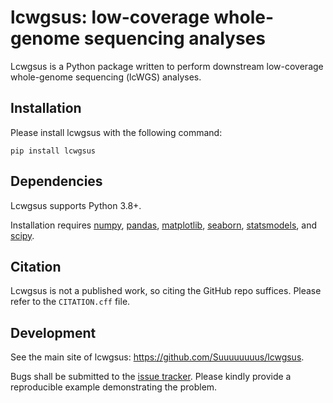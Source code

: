 lcwgsus: low-coverage whole-genome sequencing analyses
=======================================

Lcwgsus is a Python package written to perform downstream low-coverage whole-genome sequencing (lcWGS) analyses.


Installation
-------------

Please install lcwgsus with the following command:

`pip install lcwgsus`


Dependencies
------------

Lcwgsus supports Python 3.8+.

Installation requires [numpy](https://numpy.org/), [pandas](https://pandas.pydata.org/), [matplotlib](https://matplotlib.org/), [seaborn](https://seaborn.pydata.org/), [statsmodels](https://statsmodels.org/), and [scipy](https://scipy.org/).

Citation
------------

Lcwgsus is not a published work, so citing the GitHub repo suffices. Please refer to the `CITATION.cff` file.

Development
-----------

See the main site of lcwgsus: https://github.com/Suuuuuuuus/lcwgsus.

Bugs shall be submitted to the [issue tracker](https://github.com/Suuuuuuuus/lcwgsus/issues). Please kindly provide a reproducible example demonstrating the problem.
